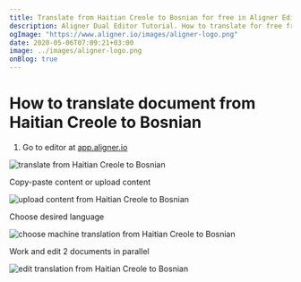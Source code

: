 ```yaml
---
title: Translate from Haitian Creole to Bosnian for free in Aligner Editor
description: Aligner Dual Editor Tutorial. How to translate for free from Haitian Creole to Bosnian. Aligner is multilingual document management platform. 
ogImage: "https://www.aligner.io/images/aligner-logo.png"
date: 2020-05-06T07:09:21+03:00
image: ../images/aligner-logo.png
onBlog: true
---
```


# How to translate document from Haitian Creole to Bosnian

1. Go to editor at [app.aligner.io](https://app.aligner.io "Aligner App web page")

![translate from Haitian Creole to Bosnian](../aligner-blank-editor.png "translate from Haitian Creole to Bosnian")

Copy-paste content or upload content

![upload content from Haitian Creole to Bosnian](../aligner-uploaded-document.png "upload content from Haitian Creole to Bosnian")

Choose desired language

![choose machine translation from Haitian Creole to Bosnian](../aligner-language-dropdown.png "choose machine translation from Haitian Creole to Bosnian")

Work and edit 2 documents in parallel

![edit translation from Haitian Creole to Bosnian](../aligner-double-sitded-editor.png "edit translation from Haitian Creole to Bosnian")

